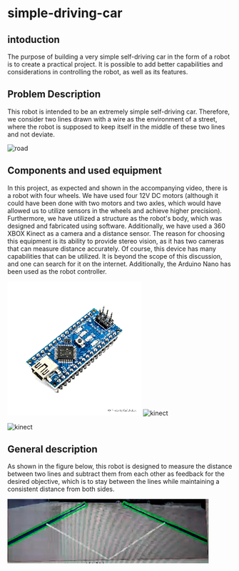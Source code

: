# simple-driving-car
## intoduction
The purpose of building a very simple self-driving car in the form of a robot is to create a practical project. It is possible to add better capabilities and considerations in controlling the robot, as well as its features.
## Problem Description
This robot is intended to be an extremely simple self-driving car. Therefore, we consider two lines drawn with a wire as the environment of a street, where the robot is supposed to keep itself in the middle of these two lines and not deviate.



![road](https://github.com/hassanyousefzade/simple-Driving-car/assets/48446312/260010e2-8073-4963-99a6-6d2eaad8d24a)

## Components and used equipment
In this project, as expected and shown in the accompanying video, there is a robot with four wheels. We have used four 12V DC motors (although it could have been done with two motors and two axles, which would have allowed us to utilize sensors in the wheels and achieve higher precision). Furthermore, we have utilized a structure as the robot's body, which was designed and fabricated using software. Additionally, we have used a 360 XBOX Kinect as a camera and a distance sensor. The reason for choosing this equipment is its ability to provide stereo vision, as it has two cameras that can measure distance accurately.
Of course, this device has many capabilities that can be utilized. It is beyond the scope of this discussion, and one can search for it on the internet. Additionally, the Arduino Nano has been used as the robot controller.


![arduino](arduino.png) ![kinect](https://github.com/hassanyousefzade/simple-Driving-car/assets/48446312/81e7296f-ea2a-4651-aefa-5cc17a8cd7ce)

![kinect](https://github.com/hassanyousefzade/simple-Driving-car/assets/48446312/81e7296f-ea2a-4651-aefa-5cc17a8cd7ce)


## General description
As shown in the figure below, this robot is designed to measure the distance between two lines and subtract them from each other as feedback for the desired objective, which is to stay between the lines while maintaining a consistent distance from both sides.


![road_monitor](road_monitor.png) 
